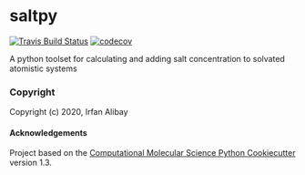 saltpy
==============================
[//]: # (Badges)
[![Travis Build Status](https://travis-ci.com/REPLACE_WITH_OWNER_ACCOUNT/saltpy.svg?branch=master)](https://travis-ci.com/REPLACE_WITH_OWNER_ACCOUNT/saltpy)
[![codecov](https://codecov.io/gh/REPLACE_WITH_OWNER_ACCOUNT/saltpy/branch/master/graph/badge.svg)](https://codecov.io/gh/REPLACE_WITH_OWNER_ACCOUNT/saltpy/branch/master)


A python toolset for calculating and adding salt concentration to solvated atomistic systems

### Copyright

Copyright (c) 2020, Irfan Alibay


#### Acknowledgements
 
Project based on the 
[Computational Molecular Science Python Cookiecutter](https://github.com/molssi/cookiecutter-cms) version 1.3.
